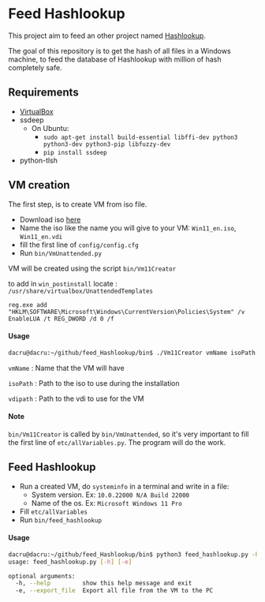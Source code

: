 # Feed Hashlookup

This project aim to feed an other project named [Hashlookup](https://github.com/hashlookup/hashlookup-forensic-analyser). 

The goal of this repository is to get the hash of all files in a Windows machine, to feed the database of Hashlookup with million of hash completely safe.

## Requirements

- [VirtualBox](https://www.virtualbox.org/wiki/Linux_Downloads)
- ssdeep
  - On Ubuntu:
    - `sudo apt-get install build-essential libffi-dev python3 python3-dev python3-pip libfuzzy-dev`
    - `pip install ssdeep`
- python-tlsh

## VM creation

The first step, is to create VM from iso file.

- Download iso [here](https://www.microsoft.com/software-download/windows11)
- Name the iso like the name you will give to your VM: `Win11_en.iso`, `Win11_en.vdi`
- fill the first line of  `config/config.cfg`
- Run `bin/VmUnattended.py`

VM will be created using the script `bin/Vm11Creator`



to add in `win_postinstall` locate : `/usr/share/virtualbox/UnattendedTemplates`

```
reg.exe add "HKLM\SOFTWARE\Microsoft\Windows\CurrentVersion\Policies\System" /v EnableLUA /t REG_DWORD /d 0 /f
```

#### Usage

```bash
dacru@dacru:~/github/feed_Hashlookup/bin$ ./Vm11Creator vmName isoPath vdipath
```

`vmName` : Name that the VM will have

`isoPath` :  Path to the iso to use during the installation

`vdipath` : Path to the vdi to use for the VM

#### Note

`bin/Vm11Creator` is called by `bin/VmUnattended`, so it's very important to fill the first line of `etc/allVariables.py`. The program will do the work.

## Feed Hashlookup

- Run a created VM, do `systeminfo`  in a terminal and write in a file:
  - System version.    Ex: `10.0.22000 N/A Build 22000`
  - Name of the os.    Ex: `Microsoft Windows 11 Pro`
- Fill `etc/allVariables`
- Run `bin/feed_hashlookup`

#### Usage

```bash
dacru@dacru:~/github/feed_Hashlookup/bin$ python3 feed_hashlookup.py -h
usage: feed_hashlookup.py [-h] [-e]

optional arguments:
  -h, --help         show this help message and exit
  -e, --export_file  Export all file from the VM to the PC
```
